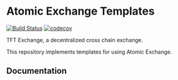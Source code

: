 # Atomic Exchange Templates

[![Build Status](https://travis-ci.com/Jumpscale/atomic_exchange.svg?branch=master)](https://travis-ci.com/Jumpscale/atomic_exchange)
[![codecov](https://codecov.io/gh/Jumpscale/atomic_exchange/branch/master/graph/badge.svg)](https://codecov.io/gh/Jumpscale/atomic_exchange)

TFT Exchange, a decentralized cross chain exchange.

This repository implements templates for using Atomic Exchange.

## Documentation
